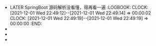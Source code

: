 - LATER SpringBoot 源码解析没看懂，得再看一遍
  :LOGBOOK:
  CLOCK: [2021-12-01 Wed 22:49:12]--[2021-12-01 Wed 22:49:14] =>  00:00:02
  CLOCK: [2021-12-01 Wed 22:49:19]--[2021-12-01 Wed 22:49:19] =>  00:00:00
  :END:
-
-
-